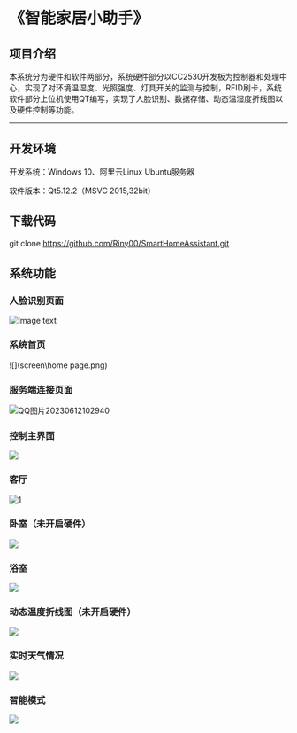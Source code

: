 # **《智能家居小助手》**

## 项目介绍

本系统分为硬件和软件两部分，系统硬件部分以CC2530开发板为控制器和处理中心，实现了对环境温湿度、光照强度、灯具开关的监测与控制，RFID刷卡，系统软件部分上位机使用QT编写，实现了人脸识别、数据存储、动态温湿度折线图以及硬件控制等功能。

****

## 开发环境

开发系统：Windows 10、阿里云Linux Ubuntu服务器

软件版本：Qt5.12.2（MSVC 2015,32bit）



## 下载代码

git clone https://github.com/Riny00/SmartHomeAssistant.git



## 系统功能

### 人脸识别页面

![Image text](screen/detect.png)

### 系统首页

![](screen\home page.png)

### 服务端连接页面

![QQ图片20230612102940](screen\connect.png)

### 控制主界面

![](screen\control.png)

### 客厅

![1](screen\1.png)

### 卧室（未开启硬件）

![](screen\5.png)

### 浴室

![](screen\6.png)

### 动态温度折线图（未开启硬件）

![](screen\7.png)

### 实时天气情况

![](screen\8.png)

### 智能模式

![](screen\9.png)
